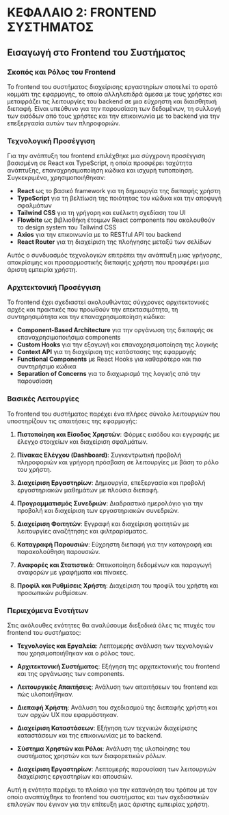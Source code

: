 # ΚΕΦΑΛΑΙΟ 2: FRONTEND ΣΥΣΤΗΜΑΤΟΣ

## Εισαγωγή στο Frontend του Συστήματος

### Σκοπός και Ρόλος του Frontend

Το frontend του συστήματος διαχείρισης εργαστηρίων αποτελεί το ορατό κομμάτι της εφαρμογής, το οποίο αλληλεπιδρά άμεσα με τους χρήστες και μεταφράζει τις λειτουργίες του backend σε μια εύχρηστη και διαισθητική διεπαφή. Είναι υπεύθυνο για την παρουσίαση των δεδομένων, τη συλλογή των εισόδων από τους χρήστες και την επικοινωνία με το backend για την επεξεργασία αυτών των πληροφοριών.

### Τεχνολογική Προσέγγιση

Για την ανάπτυξη του frontend επιλέχθηκε μια σύγχρονη προσέγγιση βασισμένη σε React και TypeScript, η οποία προσφέρει ταχύτητα ανάπτυξης, επαναχρησιμοποίηση κώδικα και ισχυρή τυποποίηση. Συγκεκριμένα, χρησιμοποιήθηκαν:

- **React** ως το βασικό framework για τη δημιουργία της διεπαφής χρήστη
- **TypeScript** για τη βελτίωση της ποιότητας του κώδικα και την αποφυγή σφαλμάτων
- **Tailwind CSS** για τη γρήγορη και ευέλικτη σχεδίαση του UI
- **Flowbite** ως βιβλιοθήκη έτοιμων React components που ακολουθούν το design system του Tailwind CSS
- **Axios** για την επικοινωνία με το RESTful API του backend
- **React Router** για τη διαχείριση της πλοήγησης μεταξύ των σελίδων

Αυτός ο συνδυασμός τεχνολογιών επιτρέπει την ανάπτυξη μιας γρήγορης, αποκρίσιμης και προσαρμοστικής διεπαφής χρήστη που προσφέρει μια άριστη εμπειρία χρήστη.

### Αρχιτεκτονική Προσέγγιση

Το frontend έχει σχεδιαστεί ακολουθώντας σύγχρονες αρχιτεκτονικές αρχές και πρακτικές που προωθούν την επεκτασιμότητα, τη συντηρησιμότητα και την επαναχρησιμοποίηση κώδικα:

- **Component-Based Architecture** για την οργάνωση της διεπαφής σε επαναχρησιμοποιήσιμα components
- **Custom Hooks** για την εξαγωγή και επαναχρησιμοποίηση της λογικής
- **Context API** για τη διαχείριση της κατάστασης της εφαρμογής
- **Functional Components** με React Hooks για καθαρότερο και πιο συντηρήσιμο κώδικα
- **Separation of Concerns** για το διαχωρισμό της λογικής από την παρουσίαση

### Βασικές Λειτουργίες

Το frontend του συστήματος παρέχει ένα πλήρες σύνολο λειτουργιών που υποστηρίζουν τις απαιτήσεις της εφαρμογής:

1. **Πιστοποίηση και Είσοδος Χρηστών**: Φόρμες εισόδου και εγγραφής με έλεγχο στοιχείων και διαχείριση σφαλμάτων.

2. **Πίνακας Ελέγχου (Dashboard)**: Συγκεντρωτική προβολή πληροφοριών και γρήγορη πρόσβαση σε λειτουργίες με βάση το ρόλο του χρήστη.

3. **Διαχείριση Εργαστηρίων**: Δημιουργία, επεξεργασία και προβολή εργαστηριακών μαθημάτων με πλούσια διεπαφή.

4. **Προγραμματισμός Συνεδριών**: Διαδραστικό ημερολόγιο για την προβολή και διαχείριση των εργαστηριακών συνεδριών.

5. **Διαχείριση Φοιτητών**: Εγγραφή και διαχείριση φοιτητών με λειτουργίες αναζήτησης και φιλτραρίσματος.

6. **Καταγραφή Παρουσιών**: Εύχρηστη διεπαφή για την καταγραφή και παρακολούθηση παρουσιών.

7. **Αναφορές και Στατιστικά**: Οπτικοποίηση δεδομένων και παραγωγή αναφορών με γραφήματα και πίνακες.

8. **Προφίλ και Ρυθμίσεις Χρήστη**: Διαχείριση του προφίλ του χρήστη και προσωπικών ρυθμίσεων.

### Περιεχόμενα Ενοτήτων

Στις ακόλουθες ενότητες θα αναλύσουμε διεξοδικά όλες τις πτυχές του frontend του συστήματος:

- **Τεχνολογίες και Εργαλεία**: Λεπτομερής ανάλυση των τεχνολογιών που χρησιμοποιήθηκαν και ο ρόλος τους.
  
- **Αρχιτεκτονική Συστήματος**: Εξήγηση της αρχιτεκτονικής του frontend και της οργάνωσης των components.
  
- **Λειτουργικές Απαιτήσεις**: Ανάλυση των απαιτήσεων του frontend και πώς υλοποιήθηκαν.
  
- **Διεπαφή Χρήστη**: Ανάλυση του σχεδιασμού της διεπαφής χρήστη και των αρχών UX που εφαρμόστηκαν.
  
- **Διαχείριση Καταστάσεων**: Εξήγηση των τεχνικών διαχείρισης καταστάσεων και της επικοινωνίας με το backend.
  
- **Σύστημα Χρηστών και Ρόλοι**: Ανάλυση της υλοποίησης του συστήματος χρηστών και των διαφορετικών ρόλων.
  
- **Διαχείριση Εργαστηρίων**: Λεπτομερής παρουσίαση των λειτουργιών διαχείρισης εργαστηρίων και απουσιών.

Αυτή η ενότητα παρέχει το πλαίσιο για την κατανόηση του τρόπου με τον οποίο αναπτύχθηκε το frontend του συστήματος και των σχεδιαστικών επιλογών που έγιναν για την επίτευξη μιας άριστης εμπειρίας χρήστη. 